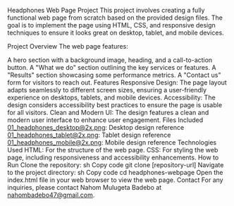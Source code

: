 Headphones Web Page Project
This project involves creating a fully functional web page from scratch based on the provided design files. The goal is to implement the page using HTML, CSS, and responsive design techniques to ensure it looks great on desktop, tablet, and mobile devices.

Project Overview
The web page features:

A hero section with a background image, heading, and a call-to-action button.
A "What we do" section outlining the key services or features.
A "Results" section showcasing some performance metrics.
A "Contact us" form for visitors to reach out.
Features
Responsive Design: The page layout adapts seamlessly to different screen sizes, ensuring a user-friendly experience on desktops, tablets, and mobile devices.
Accessibility: The design considers accessibility best practices to ensure the page is usable for all visitors.
Clean and Modern UI: The design features a clean and modern user interface to enhance user engagement.
Files Included
01_headphones_desktop@2x.png: Desktop design reference
01_headphones_tablet@2x.png: Tablet design reference
01_headphones_mobile@2x.png: Mobile design reference
Technologies Used
HTML: For the structure of the web page.
CSS: For styling the web page, including responsiveness and accessibility enhancements.
How to Run
Clone the repository:
sh
Copy code
git clone [repository-url]
Navigate to the project directory:
sh
Copy code
cd headphones-webpage
Open the index.html file in your web browser to view the web page.
Contact
For any inquiries, please contact Nahom Mulugeta Badebo at nahombadebo47@gmail.com.


